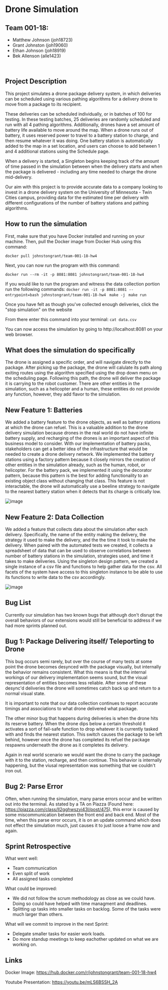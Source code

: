 # Drone Simulation

## Team 001-18:
<ul>
  <li> Matthew Johnson (joh18723)
  <li> Grant Johnston (joh19060)
  <li> Ethan Johnson (joh18919)
  <li> Bek Allenson (alle1423)
</ul>

<br>

## Project Description

This project simulates a drone package delivery system, in which deliveries can be scheduled using various pathing algorithms for a delivery drone to move from a package to its recipient.

These deliveries can be scheduled individually, or in batches of 100 for testing. In these testing batches, 25 deliveries are randomly scheduled and run with all 4 pathing algorithms. Additionally, drones have a set amount of battery life available to move around the map. When a drone runs out of battery, it uses reserved power to travel to a battery station to charge, and then resume whatever it was doing. One battery station is automatically added to the map in a set location, and users can choose to add between 1 and 4 additional stations using the Schedule page.

When a delivery is started, a Singleton begins keeping track of the amount of time passed in the simulation between when the delivery starts and when the package is delivered - including any time needed to charge the drone mid-delivery.

Our aim with this project is to provide accurate data to a company looking to invest in a drone delivery system on the University of Minnesota - Twin Cities campus, providing data for the estimated time per delivery with different configurations of the number of battery stations and pathing algorithms.

## How to run the simulation

First, make sure that you have Docker installed and running on your machine. Then, pull the Docker image from Docker Hub using this command:

```docker pull johnstongrant/team-001-18-hw4```

Next, you can now run the program with this command:

``` docker run --rm -it -p 8081:8081 johnstongrant/team-001-18-hw4 ```

If you would like to run the program and witness the data collection portion run the following commands:
```docker run -it -p 8081:8081 --entrypoint=bash johnstongrant/team-001-18-hw4```
``` make -j```
``` make run```

Once you have felt as though you've collected enough deliveries, click the "stop simulation" on the website

From there enter this command into your terminal:
```cat data.csv```

You can now access the simulation by going to http://localhost:8081 on your web browser.

## What does the simulation do specifically

The drone is assigned a specific order, and will navigate directly to the package. After picking up the package, the drone will calulate its path along exiting routes using the algorithm specified using the drop down menu on the scheduling page. Following this path, the drone will deliver the package it is carrying to the robot customer. There are other entities in the simulation, such as a helicopter and a human, these entities do not provide any function, however, they add flavor to the simulation.

## New Feature 1: Batteries

We added a battery feature to the drone objects, as well as battery stations at which the drone can refuel. This is a valuable addition to the drone delivery simulation because drones in the real world do not have infinite battery supply, and recharging of the drones is an important aspect of this business model to consider. With our implementation of battery packs, stakeholders can get a better idea of the infrastructure that would be needed to create a drone delivery network. We implemented the battery stations using a factory pattern because it closely mirrors the creation of other entities in the simulation already, such as the human, robot, or helicopter. For the battery pack, we implemented it using the decorator pattern, because this pattern is the best for adding functionality to an existing object class without changing that class. This feature is not interactable, the drone will automatically use a beeline strategy to navigate to the nearest battery station when it detects that its charge is critically low. 

![image](https://media.github.umn.edu/user/27744/files/7c5ffe95-48f3-4b11-8182-d83cb3fa519f)

## New Feature 2: Data Collection

We added a feature that collects data about the simulation after each delivery. Specifically, the name of the entity making the delivery, the strategy it used to make the delivery, and the the time it took to make the delivery. When paired with the automated tests we created, it collects a spreadsheet of data that can be used to observe correlations between number of battery stations in the simulation, strategies used, and time it takes to make deliveries. Using the singleton design pattern, we created a single instance of a csv file and functions to help gather data for the csv. All facets of the system have access to this singleton instance to be able to use its functions to write data to the csv accordingly.

![image](https://media.github.umn.edu/user/19738/files/9f499350-6901-4a7b-889e-a61d62139305)

## Bug List

Currently our simulation has two known bugs that although don't disrupt the overall behaviors of our extensions would still be beneficial to address if we had more sprints planned out.

## Bug 1: Package Delivering itself/ Teleporting to Drone

This bug occurs semi rarely, but over the course of many tests at some point the drone becomes desynced with the package visually, but internally the behavior remains consistent. What this means is that the internal workings of our delivery implementation seems sound, but the visual representation of entities becomes less reliable. After some of these desync'd deliveries the drone will sometimes catch back up and return to a normal visual state.

It is important to note that our data collection continues to report accurate timings and associations to what drone delivered what package.

The other minor bug that happens during deliveries is when the drone hits its reserve battery. When the drone dips below a certain threshold it activates a sort of fail-safe function to drop whatever it is currently tasked with and finds the nearest station. This switch causes the package to be left behind, however once the drone has completed its refuel the package respawns underneath the drone as it completes its delivery. 

Again in real world scenario we would want the drone to carry the package with it to the station, recharge, and then continue. This behavior is internally happening, but the viusal representation was something that we couldn't iron out.

## Bug 2: Parse Error

Often, when running the simulation, many parse errors occur and be written out into the terminal. As stated by a TA on Piazza (Found here: https://piazza.com/class/ll2gghwszyi43l/post/475), this error is caused by some miscommunication between the front end and back end. Most of the time, when this parse error occurs, it is on an update command which does not effect the simulation much, just causes it to just loose a frame now and again.

## Sprint Retrospective

What went well:
- Team communication
- Even split of work
- All assigned tasks completed

What could be improved:
- We did not follow the scrum methodology as close as we could have. Doing so could have helped with time managment and deadlines.
- Splitting up tasks into smaller tasks on backlog. Some of the tasks were much larger than others.

What will we commit to improve in the next Sprint:
- Delegate smaller tasks for easier work loads. 
- Do more standup meetings to keep eachother updated on what we are working on.

## Links

Docker Image: https://hub.docker.com/r/johnstongrant/team-001-18-hw4

Youtube Presentation: https://youtu.be/mLS6BSSH_2A

